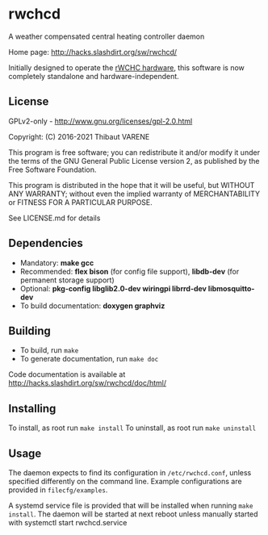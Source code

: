 # rwchcd

A weather compensated central heating controller daemon

Home page: http://hacks.slashdirt.org/sw/rwchcd/

Initially designed to operate the [rWCHC hardware](http://hacks.slashdirt.org/hw/rwchc/),
this software is now completely standalone and hardware-independent.

## License

GPLv2-only - http://www.gnu.org/licenses/gpl-2.0.html

Copyright: (C) 2016-2021 Thibaut VARENE

 This program is free software; you can redistribute it and/or
 modify it under the terms of the GNU General Public License
 version 2, as published by the Free Software Foundation.

 This program is distributed in the hope that it will be useful,
 but WITHOUT ANY WARRANTY; without even the implied warranty of
 MERCHANTABILITY or FITNESS FOR A PARTICULAR PURPOSE.

See LICENSE.md for details

## Dependencies

 - Mandatory: **make gcc**
 - Recommended: **flex bison** (for config file support), **libdb-dev** (for permanent storage support)
 - Optional: **pkg-config libglib2.0-dev wiringpi librrd-dev libmosquitto-dev**
 - To build documentation: **doxygen graphviz**

## Building

 - To build, run `make`
 - To generate documentation, run `make doc`

Code documentation is available at http://hacks.slashdirt.org/sw/rwchcd/doc/html/

## Installing

To install, as root run `make install`
To uninstall, as root run `make uninstall`

## Usage

The daemon expects to find its configuration in `/etc/rwchcd.conf`,
unless specified differently on the command line. Example configurations
are provided in `filecfg/examples`.

A systemd service file is provided that will be installed when running
`make install`. The daemon will be started at next reboot unless manually
started with systemctl start rwchcd.service
